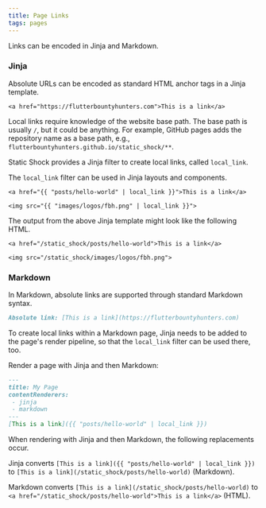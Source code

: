 ```yaml
---
title: Page Links
tags: pages
---
```

Links can be encoded in Jinja and Markdown.

### Jinja
Absolute URLs can be encoded as standard HTML anchor tags in a Jinja template.

```
<a href="https://flutterbountyhunters.com">This is a link</a>
```

Local links require knowledge of the website base path. The base path
is usually `/`, but it could be anything. For example, GitHub pages adds
the repository name as a base path, e.g., `flutterbountyhunters.github.io/static_shock/**`.

Static Shock provides a Jinja filter to create local links, called `local_link`.

The `local_link` filter can be used in Jinja layouts and components.

```
<a href="{{ "posts/hello-world" | local_link }}">This is a link</a>

<img src="{{ "images/logos/fbh.png" | local_link }}">
```

The output from the above Jinja template might look like the following HTML.

```
<a href="/static_shock/posts/hello-world">This is a link</a>

<img src="/static_shock/images/logos/fbh.png">
```

### Markdown
In Markdown, absolute links are supported through standard Markdown syntax.

```markdown
Absolute link: [This is a link](https://flutterbountyhunters.com)
```

To create local links within a Markdown page, Jinja needs to be added to the
page's render pipeline, so that the `local_link` filter can be used there, too.

Render a page with Jinja and then Markdown:

```markdown
---
title: My Page
contentRenderers:
 - jinja
 - markdown
---
[This is a link]({{ "posts/hello-world" | local_link }})
```

When rendering with Jinja and then Markdown, the following replacements occur.

Jinja converts `[This is a link]({{ "posts/hello-world" | local_link }})` to
`[This is a link](/static_shock/posts/hello-world)` (Markdown).

Markdown converts `[This is a link](/static_shock/posts/hello-world)` to
`<a href="/static_shock/posts/hello-world">This is a link</a>` (HTML).
